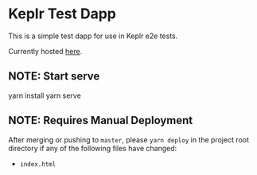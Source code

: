 # Keplr Test Dapp

This is a simple test dapp for use in Keplr e2e tests.

Currently hosted [here](https://metamask.github.io/test-dapp/).

## NOTE: Start serve
yarn install
yarn serve

## NOTE: Requires Manual Deployment
After merging or pushing to `master`, please `yarn deploy` in the project root
directory if any of the following files have changed:

- `index.html`
